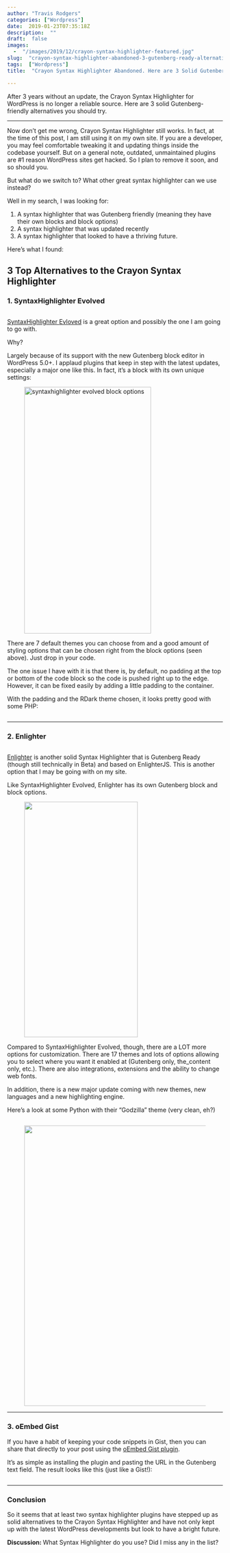 ```yaml
---
author: "Travis Rodgers"
categories: ["Wordpress"]
date:  2019-01-23T07:35:18Z
description:  ""
draft:  false
images: 
  -  "/images/2019/12/crayon-syntax-highlighter-featured.jpg"
slug:  "crayon-syntax-highlighter-abandoned-3-gutenberg-ready-alternatives"
tags:  ["Wordpress"]
title:  "Crayon Syntax Highlighter Abandoned. Here are 3 Solid Gutenberg-Ready Alternatives"

---
```


<div class="lead-paragraph"><span class="dropcap">A</span>fter 3 years without an update, the Crayon Syntax Highlighter for WordPress is no longer a reliable source. Here are 3 solid Gutenberg-friendly alternatives you should try.</div><hr class="lead-hr">



<p>Now don&#8217;t get me wrong, Crayon Syntax Highlighter still works. In fact, at the time of this post, I am still using it on my own site. If you are a developer, you may feel comfortable tweaking it and updating things inside the codebase yourself. But on a general note, outdated, unmaintained plugins are #1 reason WordPress sites get hacked. So I plan to remove it soon, and so should you.</p>



<p>But what do we switch to? What other great syntax highlighter can we use instead? </p>



<p>Well in my search, I was looking for:</p>



<ol><li>A syntax highlighter that was Gutenberg friendly (meaning they have their own blocks and block options)</li><li>A syntax highlighter that was updated recently</li><li>A syntax highlighter that looked to have a thriving future.</li></ol>



<p>Here&#8217;s what I found:</p>



<h2>3 Top Alternatives to the Crayon Syntax Highlighter</h2>



<h3>1. SyntaxHighlighter Evolved</h3>



<figure class="textcenter"><img src="/images/2019/12/syntaxhighlighter-evolved-syntax-highlighter-plugin-full.jpg" alt="" /></figure>



<p><a href="https://wordpress.org/plugins/syntaxhighlighter/" target="_blank" rel="noreferrer noopener" aria-label="SyntaxHighlighter Evloved (opens in a new tab)">SyntaxHighlighter </a><a href="https://wordpress.org/plugins/syntaxhighlighter/" target="_blank" rel="noreferrer noopener" aria-label="SyntaxHighlighter Evloved (opens in a new tab)">Evloved</a> is a great option and possibly the one I am going to go with. </p>



<p>Why?</p>



<p>Largely because of its support with the new Gutenberg block editor in WordPress 5.0+. I applaud plugins that keep in step with the latest updates, especially a major one like this. In fact, it&#8217;s a block with its own unique settings:</p>



<figure class="textcenter"><img src="/images/2019/12/syntaxhighlighter-evolved-block-options.png" alt="syntaxhighlighter evolved block options" width="296" height="576"/></figure>



<p>There are 7 default themes you can choose from and a good amount of styling options that can be chosen right from the block options (seen above). Just drop in your code.</p>



<p>The one issue I have with it is that there is, by default, no padding at the top or bottom of the code block so the code is pushed right up to the edge. However, it can be fixed easily by adding a little padding to the container. </p>



<p>With the padding and the RDark theme chosen, it looks pretty good with some PHP:</p>



<figure class="textcenter"><img src="/images/2019/12/syntaxhighlighter-evolved-code-example.jpg" alt="" /></figure>



<hr class="wp-block-separator is-style-default"/>



<h3>2. Enlighter</h3>



<figure class="textcenter"><img src="/images/2019/12/syntax-highlighter-enlighter-plugin.jpg" alt="" /></figure>



<p><a href="https://wordpress.org/plugins/enlighter/" target="_blank" rel="noreferrer noopener" aria-label="Enlighter (opens in a new tab)">Enlighter</a> is another solid Syntax Highlighter that is Gutenberg Ready (though still technically in Beta) and based on EnlighterJS. This is another option that I may be going with on my site.</p>



<p>Like SyntaxHighlighter Evolved, Enlighter has its own Gutenberg block and block options.</p>



<figure class="textcenter"><img src="/images/2019/12/syntax-highlighter-enlighter-options.jpg" width="265" height="550"/></figure>



<p>Compared to SyntaxHighlighter Evolved, though, there are a LOT more options for customization. There are 17 themes and lots of options allowing you to select where you want it enabled at (Gutenberg only, the_content only, etc.). There are also integrations, extensions and the ability to change web fonts.</p>



<p>In addition, there is a new major update coming with new themes, new languages and a new highlighting engine. </p>



<p>Here&#8217;s a look at some Python with their &#8220;Godzilla&#8221; theme (very clean, eh?)</p>



<figure class="textcenter"><img src="/images/2019/12/syntax-highlighter-enlighter-sample.jpg" alt="" /></figure>



<figure class="textcenter"><img data-rjs="2" src="/images/2019/12/syntax-highlighter-pinterest.jpg" alt="" width="437" height="655" /></figure>



<hr class="wp-block-separator is-style-default"/>



<h3>3. oEmbed Gist</h3>



<p>If you have a habit of keeping your code snippets in Gist, then you can share that directly to your post using the <a href="https://wordpress.org/plugins/oembed-gist/" target="_blank" rel="noreferrer noopener" aria-label="oEmbed Gist plugin (opens in a new tab)">oEmbed Gist plugin</a>. </p>



<p>It&#8217;s as simple as installing the plugin and pasting the URL in the Gutenberg text field. The result looks like this (just like a Gist!):</p>



<figure class="textcenter"><img src="/images/2019/12/syntax-highlighter-gist.jpg" alt="" /></figure>



<hr class="wp-block-separator is-style-default"/>



<h3>Conclusion</h3>



<p>So it seems that at least two syntax highlighter plugins have stepped up as solid alternatives to the Crayon Syntax Highlighter and have not only kept up with the latest WordPress developments but look to have a bright future.</p>



<p><strong>Discussion: </strong>What Syntax Highlighter do you use? Did I miss any in the list?</p>




